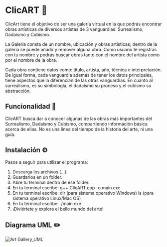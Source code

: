 # ClicART 🎨

ClicArt tiene el objetivo de ser una galería virtual en la que podrás encontrar obras artísticas de diversos artistas de 3 vanguardias: Surrealismo, Dadaísmo y Cubismo. 

La Galería consta de un nombre, ubicación y obras artísticas; dentro de la galería se puede añadir y remover alguna obra. Como usuario te registras con tu nombre y podrás buscar obras tanto con el nombre del artista como por el nombre de la obra.

Cada obra contiene datos como: título, artista, año, técnica e interpretación. De igual forma, cada vanguardia además de tener los datos principales, tiene aspectos que la diferencian de las otras vanguardias. En cuanto al surrealismo, es su simbología, el dadaísmo su proceso y el cubismo su abstracción. 

## Funcionalidad 🧩
ClicART busca dar a conocer algunas de las obras más importantes del Surrealismo, Dadaísmo y Cubismo, compartiendo información básica acerca de ellas. No es una línea del tiempo de la historia del arte, ni una guía.

## Instalación ⚙️
Pasos a seguir para utilizar el programa:

1. Descarga los archivos (...).
2. Guardarlos en un folder.
3. Abre tu terminal dentro de ese folder.
4. En tu terminal escribe: g++ ClicART.cpp -o main.exe
5. En tu terminal escribe: dir (para sistema operativo Windows) ls (para sistema operativo Linux/Mac OS)
6. En tu terminal escribe: ./main.exe
7. ¡Diviértete y explora el bello mundo del arte!

## Diagrama UML ✏️
![Art Gallery_UML](https://github.com/Morgana119/Proyectos/assets/145613786/4ee931c6-4cb3-40f5-8dee-c26896783641)

